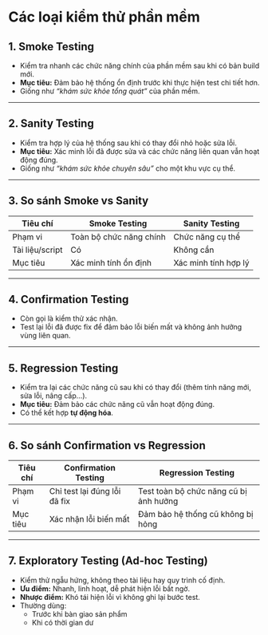 # Các loại kiểm thử phần mềm

## 1. Smoke Testing
- Kiểm tra nhanh các chức năng chính của phần mềm sau khi có bản build mới.
- **Mục tiêu:** Đảm bảo hệ thống ổn định trước khi thực hiện test chi tiết hơn.
- Giống như *“khám sức khỏe tổng quát”* của phần mềm.

---

## 2. Sanity Testing
- Kiểm tra hợp lý của hệ thống sau khi có thay đổi nhỏ hoặc sửa lỗi.
- **Mục tiêu:** Xác minh lỗi đã được sửa và các chức năng liên quan vẫn hoạt động đúng.
- Giống như *“khám sức khỏe chuyên sâu”* cho một khu vực cụ thể.

---

## 3. So sánh Smoke vs Sanity

| Tiêu chí        | Smoke Testing                          | Sanity Testing                         |
|-----------------|----------------------------------------|-----------------------------------------|
| Phạm vi         | Toàn bộ chức năng chính                | Chức năng cụ thể                        |
| Tài liệu/script | Có                                     | Không cần                               |
| Mục tiêu        | Xác minh tính ổn định                  | Xác minh tính hợp lý                    |

---
## 4. Confirmation Testing
- Còn gọi là kiểm thử xác nhận.
- Test lại lỗi đã được fix để đảm bảo lỗi biến mất và không ảnh hưởng vùng liên quan.

---

## 5. Regression Testing
- Kiểm tra lại các chức năng cũ sau khi có thay đổi (thêm tính năng mới, sửa lỗi, nâng cấp…).
- **Mục tiêu:** Đảm bảo các chức năng cũ vẫn hoạt động đúng.
- Có thể kết hợp **tự động hóa**.

---

## 6. So sánh Confirmation vs Regression

| Tiêu chí         | Confirmation Testing         | Regression Testing                       |
|------------------|------------------------------|-------------------------------------------|
| Phạm vi          | Chỉ test lại đúng lỗi đã fix | Test toàn bộ chức năng cũ bị ảnh hưởng   |
| Mục tiêu         | Xác nhận lỗi biến mất        | Đảm bảo hệ thống cũ không bị hỏng         |

---

## 7. Exploratory Testing (Ad-hoc Testing)
- Kiểm thử ngẫu hứng, không theo tài liệu hay quy trình cố định.
- **Ưu điểm:** Nhanh, linh hoạt, dễ phát hiện lỗi bất ngờ.
- **Nhược điểm:** Khó tái hiện lỗi vì không ghi lại bước test.
- Thường dùng:
  - Trước khi bàn giao sản phẩm
  - Khi có thời gian dư

